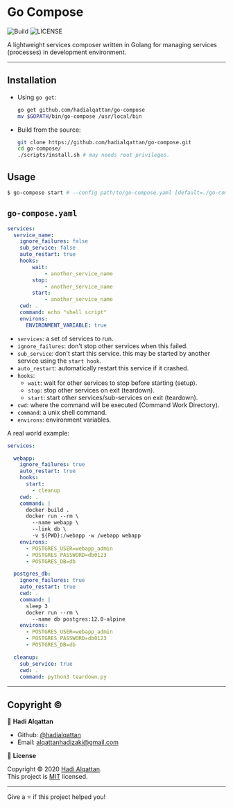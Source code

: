 # Go Compose
![Build](https://github.com/hadialqattan/go-compose/workflows/Build/badge.svg?branch=main)
![LICENSE](https://img.shields.io/badge/License-MIT-cyan.svg)


A lightweight services composer written in Golang for managing services (processes) in development environment.

***
## Installation

- Using `go get`: 
    ```bash
    go get github.com/hadialqattan/go-compose
    mv $GOPATH/bin/go-compose /usr/local/bin
    ```

- Build from the source:
    ```bash
    git clone https://github.com/hadialqattan/go-compose.git
    cd go-compose/
    ./scripts/install.sh # may needs root privileges.
    ```

## Usage

```bash
$ go-compose start # --config path/to/go-compose.yaml [default=./go-compose.yaml].
```

## `go-compose.yaml`

```yaml
services:
  service_name:
    ignore_failures: false
    sub_service: false
    auto_restart: true
    hooks:
        wait: 
            - another_service_name
        stop:
            - another_service_name
        start:
            - another_service_name
    cwd: .
    command: echo "shell script"
    environs:
      ENVIRONMENT_VARIABLE: true
```

* `services`: a set of services to run.
* `ignore_failures`: don't stop other services when this failed.
* `sub_service`: don't start this service. this may be started by another service using the `start hook`.
* `auto_restart`: automatically restart this service if it crashed.
* `hooks`:
    + `wait`: wait for other services to stop before starting (setup).
    + `stop`: stop other services on exit (teardown).
    + `start`: start other services/sub-services on exit (teardown).
* `cwd`: where the command will be executed (Command Work Directory).
* `command`: a unix shell command.
* `environs`: environment variables.

A real world example:

```yaml
services:

  webapp:
    ignore_failures: true
    auto_restart: true
    hooks:
      start:
        - cleanup
    cwd: .
    command: |
      docker build .
      docker run --rm \
        --name webapp \
        --link db \
        -v ${PWD}:/webapp -w /webapp webapp
    environs:
      - POSTGRES_USER=webapp_admin
      - POSTGRES_PASSWORD=db0123
      - POSTGRES_DB=db

  postgres_db:
    ignore_failures: true
    auto_restart: true
    cwd: .
    command: |
      sleep 3
      docker run --rm \
        --name db postgres:12.0-alpine
    environs:
      - POSTGRES_USER=webapp_admin
      - POSTGRES_PASSWORD=db0123
      - POSTGRES_DB=db

  cleanup:
    sub_service: true
    cwd: .
    command: python3 teardown.py
```

***
## Copyright ©

👤 **Hadi Alqattan**

* Github: [@hadialqattan](https://github.com/hadialqattan)
* Email: [alqattanhadizaki@gmail.com](<mailto:alqattanhadizaki@gmail.com>)

📝 **License**

Copyright © 2020 [Hadi Alqattan](https://github.com/hadialqattan).<br />
This project is [MIT](https://github.com/hadialqattan/go-compose/blob/master/LICENSE) licensed.

***
Give a ⭐️ if this project helped you!
